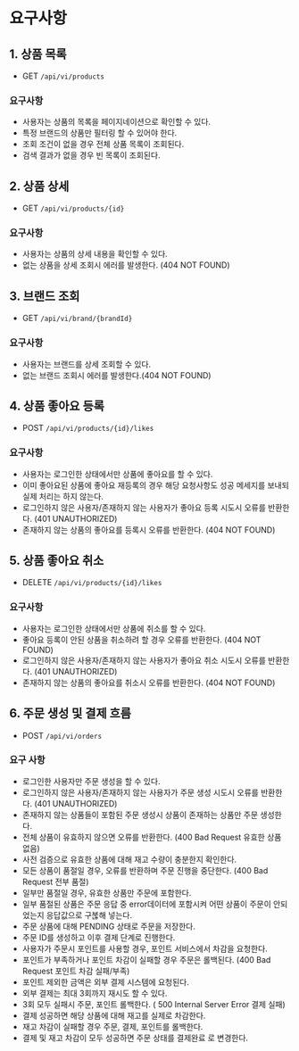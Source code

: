# 요구사항

## 1. 상품 목록

* GET ````/api/vi/products````

### 요구사항
* 사용자는 상품의 목록을 페이지네이션으로 확인할 수 있다.
* 특정 브랜드의 상품만 필터링 할 수 있어야 한다. 
* 조회 조건이 없을 경우 전체 상품 목록이 조회된다. 
* 검색 결과가 없을 경우 빈 목록이 조회된다.

## 2. 상품 상세
* GET ```/api/vi/products/{id}```

### 요구사항
* 사용자는 상품의 상세 내용을 확인할 수 있다.
* 없는 상품을 상세 조회시 에러를 발생한다. (404 NOT FOUND)

## 3. 브랜드 조회
* GET ```/api/vi/brand/{brandId}```

### 요구사항
* 사용자는 브랜드를 상세 조회할 수 있다.
* 없는 브랜드 조회시 에러를 발생한다.(404 NOT FOUND)

## 4. 상품 좋아요 등록
* POST ```/api/vi/products/{id}/likes``` 
### 요구사항
* 사용자는 로그인한 상태에서만 상품에 좋아요를 할 수 있다.
* 이미 좋아요된 상품에 좋아요 재등록의 경우 해당 요청사항도 성공 메세지를 보내되 실제 처리는 하지 않는다.
* 로그인하지 않은 사용자/존재하지 않는 사용자가 좋아요 등록 시도시 오류를 반환한다. (401 UNAUTHORIZED)
* 존재하지 않는 상품의 좋아요를 등록시 오류를 반환한다. (404 NOT FOUND)

## 5. 상품 좋아요 취소
* DELETE ```/api/vi/products/{id}/likes```
### 요구사항
* 사용자는 로그인한 상태에서만 상품에 취소를 할 수 있다.
* 좋아요 등록이 안된 상품을 취소하려 할 경우 오류를 반환한다. (404 NOT FOUND)
* 로그인하지 않은 사용자/존재하지 않는 사용자가 좋아요 취소 시도시 오류를 반환한다. (401 UNAUTHORIZED)
* 존재하지 않는 상품의 좋아요를 취소시 오류를 반환한다. (404 NOT FOUND)

## 6. 주문 생성 및 결제 흐름
* POST ```/api/vi/orders```
### 요구 사항
* 로그인한 사용자만 주문 생성을 할 수 있다. 
* 로그인하지 않은 사용자/존재하지 않는 사용자가 주문 생성 시도시 오류를 반환한다. (401 UNAUTHORIZED)
* 존재하지 않는 상품들이 포함된 주문 생성시 상품이 존재하는 상품만 주문 생성한다.
* 전체 상품이 유효하지 않으면 오류를 반환한다. (400 Bad Request 유효한 상품 없음)
* 사전 검증으로 유효한 상품에 대해 재고 수량이 충분한지 확인한다. 
* 모든 상품이 품절일 경우, 오류를 반환하며 주문 진행을 중단한다. (400 Bad Request 전부 품절)
* 일부만 품절일 경우, 유효한 상품만 주문에 포함한다.
* 일부 품절된 상품은 주문 응답 중 error데이터에 포함시켜 어떤 상품이 주문이 안되었는지 응답값으로 구붆해 넣는다.
* 주문 상품에 대해 PENDING 상태로 주문을 저장한다.
* 주문 ID를 생성하고 이후 결제 단계로 진행한다.
* 사용자가 주문시 포인트를 사용할 경우, 포인트 서비스에서 차감을 요청한다. 
* 포인트가 부족하거나 포인트 차감이 실패할 경우 주문은 롤백된다. (400 Bad Request 포인트 차감 실패/부족)
* 포인트 제외한 금액은 외부 결제 시스템에 요청된다. 
* 외부 결제는 최대 3회까지 재시도 할 수 있다. 
* 3회 모두 실패시 주문, 포인트 롤백한다. ( 500 Internal Server Error 결제 실패)
* 결제 성공하면 해당 상품에 대해 재고를 실제로 차감한다. 
* 재고 차감이 실패할 경우 주문, 결제, 포인트를 롤백한다.
* 결제 및 재고 차감이 모두 성공하면 주문 상태를 결제완료 로 변경한다.

